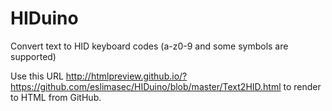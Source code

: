 # HIDuino
Convert text to HID keyboard codes (a-z0-9 and some symbols are supported)

Use this URL http://htmlpreview.github.io/?https://github.com/eslimasec/HIDuino/blob/master/Text2HID.html to render to HTML from GitHub.
